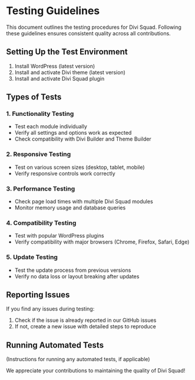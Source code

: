 # Testing Guidelines

This document outlines the testing procedures for Divi Squad. Following these guidelines ensures consistent quality across all contributions.

## Setting Up the Test Environment

1. Install WordPress (latest version)
2. Install and activate Divi theme (latest version)
3. Install and activate Divi Squad plugin

## Types of Tests

### 1. Functionality Testing
- Test each module individually
- Verify all settings and options work as expected
- Check compatibility with Divi Builder and Theme Builder

### 2. Responsive Testing
- Test on various screen sizes (desktop, tablet, mobile)
- Verify responsive controls work correctly

### 3. Performance Testing
- Check page load times with multiple Divi Squad modules
- Monitor memory usage and database queries

### 4. Compatibility Testing
- Test with popular WordPress plugins
- Verify compatibility with major browsers (Chrome, Firefox, Safari, Edge)

### 5. Update Testing
- Test the update process from previous versions
- Verify no data loss or layout breaking after updates

## Reporting Issues

If you find any issues during testing:
1. Check if the issue is already reported in our GitHub issues
2. If not, create a new issue with detailed steps to reproduce

## Running Automated Tests

(Instructions for running any automated tests, if applicable)

We appreciate your contributions to maintaining the quality of Divi Squad!
